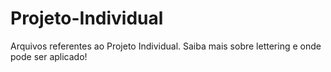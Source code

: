 # Projeto-Individual
Arquivos referentes ao Projeto Individual. 
Saiba mais sobre lettering e onde pode ser aplicado!
